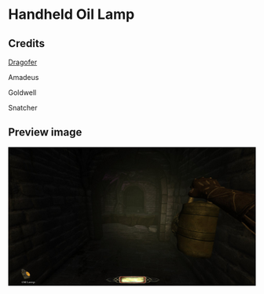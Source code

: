 # Handheld Oil Lamp

## Credits
[Dragofer](https://forums.thedarkmod.com/index.php?/topic/17084-dragofers-stuff/)

Amadeus

Goldwell

Snatcher

## Preview image
![alt text](Playerlamp.jpg "lamp")